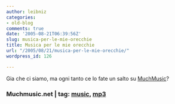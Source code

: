 ```yaml
---
author: leibniz
categories:
- old-blog
comments: true
date: '2005-08-21T06:39:56Z'
slug: musica-per-le-mie-orecchie
title: Musica per le mie orecchie
url: "/2005/08/21/musica-per-le-mie-orecchie/"
wordpress_id: 126

---
```

Gia che ci siamo, ma ogni tanto ce lo fate un salto su [MuchMusic](https://www.muchmusic.net)?  



### Muchmusic.net | tag: [music](https://www.technorati.com/tags/music), [mp3](https://www.technorati.com/tags/mp3)
